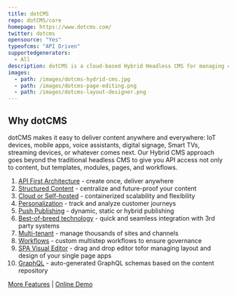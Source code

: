 ```yaml
---
title: dotCMS
repo: dotCMS/core
homepage: https://www.dotcms.com/
twitter: dotcms
opensource: "Yes"
typeofcms: "API Driven"
supportedgenerators:
  - All
description: dotCMS is a cloud-based Hybrid Headless CMS for managing content and content-driven web sites and applications.
images:
  - path: /images/dotcms-hydrid-cms.jpg
  - path: /images/dotcms-page-editing.png
  - path: /images/dotcms-layout-designer.png
---
```

## Why dotCMS
dotCMS makes it easy to deliver content anywhere and everywhere: IoT devices, mobile apps, voice assistants, digital signage, Smart TVs, streaming devices, or whatever comes next. Our Hybrid CMS approach goes beyond the traditional headless CMS to give you API access not only to content, but templates, modules, pages, and workflows.

1. [API First Architecture](https://dotcms.com/product/technology/api-first-cms) - create once, deliver anywhere
2. [Structured Content](https://dotcms.com/product/features/content-management-system) - centralize and future-proof your content
3. [Cloud or Self-hosted](https://dotcms.com/product/technology/cloud-first-cms) - containerized scalability and flexibility
4. [Personalization](https://dotcms.com/product/features/hyper-personalization) - track and analyze customer journeys 
5. [Push Publishing](https://dotcms.com/case-studies/how-telus-revamped-its-portal-system-with-dotcms) - dynamic, static or hybrid publishing
6. [Best-of-breed technology](https://dotcms.com/marketplace/) - quick and seamless integration with 3rd party systems
7. [Multi-tenant](https://dotcms.com/landing-pages/case-studies/website-migration-why-junior-achievement-switched-to-dotcms) - manage thousands of sites and channels
8. [Workflows](https://dotcms.com/product/features/content-workflow) - custom multistep workflows to ensure governance
9. [SPA Visual Editor](https://dotcms.com/product/technology/api-first-cms#keyfeatures) - drag and drop editor tofor managing layout and design of your single page apps
10. [GraphQL](https://dotcms.com/product/technology/api-first-cms#keyfeatures) - auto-generated GraphQL schemas based on the content repository


[More Features](https://dotcms.com/product/features/feature-list) | [Online Demo](https://dotcms.com/demo/)
